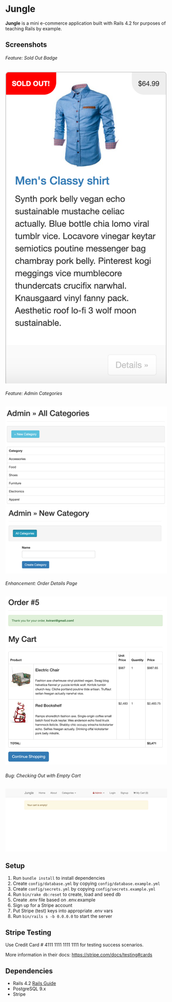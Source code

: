 # Jungle

**Jungle** is a mini e-commerce application built with Rails 4.2 for purposes of teaching Rails by example.

## Screenshots

###### Feature: Sold Out Badge

!["Sold Out Badge"](https://github.com/mariahfernnn/jungle-rails/blob/master/docs/sold-out-badge.png?raw=true)

###### Feature: Admin Categories

!["Category List"](https://github.com/mariahfernnn/jungle-rails/blob/master/docs/admin-categories.png?raw=true)
!["Create a new category"](https://github.com/mariahfernnn/jungle-rails/blob/master/docs/create-category.png?raw=true)

###### Enhancement: Order Details Page

!["Order Details"](https://github.com/mariahfernnn/jungle-rails/blob/master/docs/order-details.png?raw=true)

###### Bug: Checking Out with Empty Cart

!["Empty Cart"](https://github.com/mariahfernnn/jungle-rails/blob/master/docs/empty-cart.png?raw=true)

## Setup

1. Run `bundle install` to install dependencies
2. Create `config/database.yml` by copying `config/database.example.yml`
3. Create `config/secrets.yml` by copying `config/secrets.example.yml`
4. Run `bin/rake db:reset` to create, load and seed db
5. Create .env file based on .env.example
6. Sign up for a Stripe account
7. Put Stripe (test) keys into appropriate .env vars
8. Run `bin/rails s -b 0.0.0.0` to start the server

## Stripe Testing

Use Credit Card # 4111 1111 1111 1111 for testing success scenarios.

More information in their docs: <https://stripe.com/docs/testing#cards>

## Dependencies

* Rails 4.2 [Rails Guide](http://guides.rubyonrails.org/v4.2/)
* PostgreSQL 9.x
* Stripe
